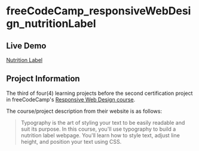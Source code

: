 # freeCodeCamp_responsiveWebDesign_nutritionLabel

## Live Demo

[Nutrition Label](https://dracula27.github.io/freeCodeCamp_responsiveWebDesign_nutritionLabel/)

## Project Information

The third of four(4) learning projects before the second certification project in freeCodeCamp's [Responsive Web Design course](https://www.freecodecamp.org/learn/2022/responsive-web-design/).

The course/project description from their website is as follows:

> Typography is the art of styling your text to be easily readable and suit its purpose. In this course, you'll use typography to build a nutrition label webpage. You'll learn how to style text, adjust line height, and position your text using CSS.
